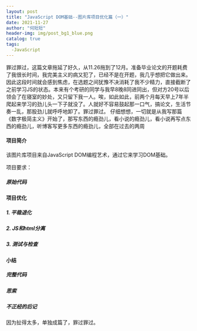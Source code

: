 ```yaml
---
layout: post
title: "JavaScript DOM基础--图片库项目优化篇（一）"
date: 2021-11-27
author: "何短短"
header-img: img/post_bg1_blue.png
catalog: true
tags: 
  -JavaScript
---
```

罪过罪过，这篇文章拖延了好久，从11.26拖到了12月。准备毕业论文的开题耗费了我很长时间，我完美主义的病又犯了，已经不是在开题，我几乎想把它做出来。因此这段时间就会感到焦虑，在选题之间犹豫不决消耗了我不少精力，直接截断了之前学习JS的状态。本来有个考研的同学与我早8晚8同进同出，但对方20号以后领会了在寝室的妙处，又只留下我一人。唉，如此如此，前两个月每天早上7年半爬起来学习的劲儿头一下子就没了。人就好不容易鼓起那一口气，搞论文，生活节奏一乱，那股劲儿就呼呼地卸了。罪过罪过。
仔细想想，一切就是从我写那篇《数字极简主义》开始了，那写东西的瘾劲儿，看小说的瘾劲儿，看小说再写点东西的瘾劲儿，听博客写更多东西的瘾劲儿，全部在过去的两周
#### 项目简介

该图片库项目来自JavaScript DOM编程艺术，通过它来学习DOM基础。

项目要求：



##### 原始代码

#### 项目优化

##### 1. 平稳退化

##### 2. JS和html分离

##### 3. 测试与检查

#### 小结

##### 完整代码

##### 思索
##### 不正经的后记
因为扯得太多，单独成篇了，罪过罪过。








